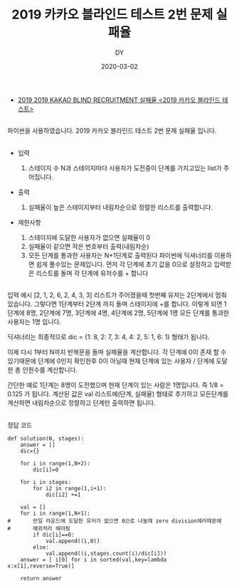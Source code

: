 ﻿---
layout: post
title:  "2019 카카오 블라인드 테스트 2번 문제 실패율"
date:   2020-03-02
author: DY
comments: true
categories: programmers
---

##
* [2019 2019 KAKAO BLIND RECRUITMENT 실패율 <2019 카카오 블라인드 테스트>](https://programmers.co.kr/learn/courses/30/lessons/42889)

##
파이썬을 사용하였습니다.
2019 카카오 블라인드 테스트 2번 문제 실패율 입니다.

##
- 입력
  1. 스테이지 수 N과 스테이지마다 사용자가 도전중이 단계를 가지고있는 list가 주어집니다.

- 출력
  1. 실패율이 높은 스테이지부터 내림차순으로 정렬한 리스트를 출력합니다.

- 제한사항
  1. 스테이지에 도달한 사용자가 없으면 실패율이 0
  2. 실패율이 같으면 작은 번호부터 출력(내림차순)
  3. 모든 단계를 통과한 사용자는 N+1단계로 출력된다 파이썬에 딕셔너리를 이용하면 쉽게 풀수있는 문제입니다.
  먼저 각 단계에 초기 값을 0으로 설정하고 입력받은 리스트를 돌며 각 단계에 유저수를 + 합니다

##

입력 예시
[2, 1, 2, 6, 2, 4, 3, 3] 리스트가 주어졌을때 첫번째 유저는 2단계에서 멈춰있습니다. 그렇다면 1단계부터 2단계 까지 돌며 스테이지에 +를 합니다. 이렇게 되면 1단계에 8명, 2단계에 7명, 3단계에 4명, 4단계에 2명, 5단계에 1명 모든 단계를 통과한 사용자는 1명 입니다.

딕셔너리는 최종적으로 dic = {1: 8, 2: 7, 3: 4, 4: 2, 5: 1, 6: 1} 형태가 됩니다.

이제 다시 1부터 N까지 반복문을 돌며 실패율을 계산합니다. 각 단계에 0이 존재 할 수 있기때문에 단계에 0인지 확인한후 0이 아닐때
현재 단계에 있는 사용자 / 단계에 도달한 총 인원수를 계산합니다.

간단한 예로 1단계는 8명이 도전했으며 현재 단계이 있는 사람은 1명입니다. 즉 1/8 = 0.125 가 됩니다.
계산된 값은 val 리스트에(단계, 실패율) 형태로 추가하고 모든단계를 계산하면 내림차순으로 정렬하고 단계만 출력하면 됩니다.


##
정답 코드

~~~
def solution(N, stages):
    answer = []
    dic={}
 
    for i in range(1,N+2):
        dic[i]=0
    
    for i in stages:
        for i2 in range(1,i+1):
            dic[i2] +=1
        
    val = []
    for i in range(1,N+1):
#       만일 라운드에 도달한 유저가 없으면 0으로 나눌때 zero division에러때문에
#       예외처리 해야됨
        if dic[i]==0:
            val.append((i,0))
        else:
            val.append((i,stages.count(i)/dic[i]))
    answer = [ i[0] for i in sorted(val,key=lambda x:x[1],reverse=True)]
    
    return answer

~~~


